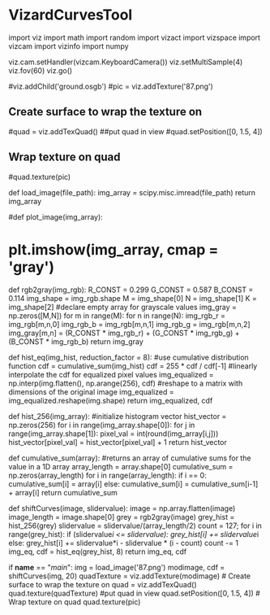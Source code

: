 VizardCurvesTool
================

import viz
import math
import random
import vizact
import vizspace
import vizcam
import vizinfo
import numpy

viz.cam.setHandler(vizcam.KeyboardCamera())
viz.setMultiSample(4)
viz.fov(60)
viz.go()
	
#viz.addChild('ground.osgb')
#pic = viz.addTexture('87.png')
## Create surface to wrap the texture on
#quad = viz.addTexQuad()
##put quad in view
#quad.setPosition([0, 1.5, 4])
## Wrap texture on quad
#quad.texture(pic)

def load_image(file_path):
	img_array = scipy.misc.imread(file_path) 
	return img_array

#def plot_image(img_array):
#	plt.imshow(img_array, cmap = 'gray')

def rgb2gray(img_rgb):
	R_CONST = 0.299
	G_CONST = 0.587
	B_CONST = 0.114
	img_shape = img_rgb.shape
	M = img_shape[0]
	N = img_shape[1]
	K = img_shape[2]
	#declare empty array for grayscale values
	img_gray = np.zeros([M,N])
	for m in range(M):
		for n in range(N):
			img_rgb_r = img_rgb[m,n,0]
			img_rgb_b = img_rgb[m,n,1]
			img_rgb_g = img_rgb[m,n,2]
			img_gray[m,n] = (R_CONST * img_rgb_r) + (G_CONST * img_rgb_g) + (B_CONST * img_rgb_b)
	return img_gray

def hist_eq(img_hist, reduction_factor = 8):
	#use cumulative distribution function
	cdf = cumulative_sum(img_hist)
	cdf = 255 * cdf / cdf[-1]
	#linearly interpolate the cdf for equalized pixel values
	img_equalized = np.interp(img.flatten(), np.arange(256), cdf)
	#reshape to a matrix with dimensions of the original image
	img_equalized = img_equalized.reshape(img.shape)
	return img_equalized, cdf

def hist_256(img_array):
	#initialize histogram vector
	hist_vector = np.zeros(256)
	for i in range(img_array.shape[0]):
		for j in range(img_array.shape[1]):
			pixel_val = int(round(img_array[i,j]))
			hist_vector[pixel_val] = hist_vector[pixel_val] + 1
	return hist_vector
	
def cumulative_sum(array):
	#returns an array of cumulative sums for the value in a 1D array
	array_length = array.shape[0]
	cumulative_sum = np.zeros(array_length)
	for i in range(array_length):
		if i == 0:
			cumulative_sum[i] = array[i]
		else:
			cumulative_sum[i] = cumulative_sum[i-1] + array[i]
	return cumulative_sum
	
def shiftCurves(image, slidervalue):
	image = np.array.flatten(image)
	image_length = image.shape[0]
	grey = rgb2gray(image)
	grey_hist = hist_256(grey)
	slidervalue = slidervalue/(array_length/2)
	count = 127;
	for i in range(grey_hist):
		if (slidervalue*i <= slidervalue):
			grey_hist[i] += slidervalue*i
		else:
			grey_hist[i] += slidervalue*i - slidervalue * (i - count)
			count -= 1
	img_eq, cdf = hist_eq(grey_hist, 8)	
	return img_eq, cdf
	
if __name__ == "_main_":
	img = load_image('87.png')
	modimage, cdf = shiftCurves(img, 20)
	quadTexture = viz.addTexture(modimage)
	# Create surface to wrap the texture on
	quad = viz.addTexQuad()
	quad.texture(quadTexture)
	#put quad in view
	quad.setPosition([0, 1.5, 4])
	# Wrap texture on quad
	quad.texture(pic)
